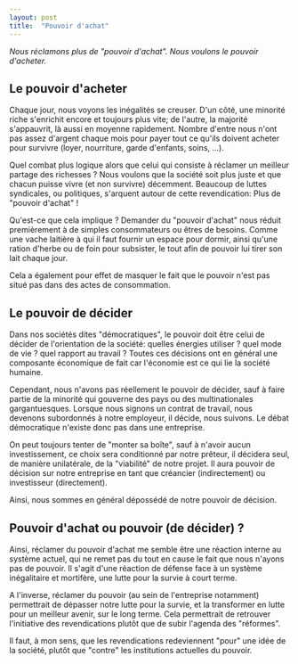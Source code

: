 ```yaml
---
layout: post
title:  "Pouvoir d'achat"
---
```


_Nous réclamons plus de "pouvoir d'achat". Nous voulons le pouvoir d'acheter._

## Le pouvoir d'acheter

Chaque jour, nous voyons les inégalités se creuser. D'un côté, une minorité riche s'enrichit encore et toujours plus vite; de l'autre, la majorité s'appauvrit, là aussi en moyenne rapidement. Nombre d'entre nous n'ont pas assez d'argent chaque mois pour payer tout ce qu'ils doivent acheter pour survivre (loyer, nourriture, garde d'enfants, soins, ...).

Quel combat plus logique alors que celui qui consiste à réclamer un meilleur partage des richesses ? Nous voulons que la société soit plus juste et que chacun puisse vivre (et non survivre) décemment. Beaucoup de luttes syndicales, ou politiques, s'arquent autour de cette revendication: Plus de "pouvoir d'achat" !

Qu'est-ce que cela implique ? Demander du "pouvoir d'achat" nous réduit premièrement à de simples consommateurs ou êtres de besoins. Comme une vache laitière à qui il faut fournir un espace pour dormir, ainsi qu'une ration d'herbe ou de foin pour subsister, le tout afin de pouvoir lui tirer son lait chaque jour.

Cela a également pour effet de masquer le fait que le pouvoir n'est pas situé pas dans des actes de consommation.

## Le pouvoir de décider

Dans nos sociétés dites "démocratiques", le pouvoir doit être celui de décider de l'orientation de la société: quelles énergies utiliser ? quel mode de vie ? quel rapport au travail ? Toutes ces décisions ont en général une composante économique de fait car l'économie est ce qui lie la société humaine.

Cependant, nous n'avons pas réellement le pouvoir de décider, sauf à faire partie de la minorité qui gouverne des pays ou des multinationales gargantuesques. Lorsque nous signons un contrat de travail, nous devenons subordonnés à notre employeur, il décide, nous suivons. Le débat démocratique n'existe donc pas dans une entreprise.

On peut toujours tenter de "monter sa boîte", sauf à n'avoir aucun investissement, ce choix sera conditionné par notre prêteur, il décidera seul, de manière unilatérale, de la "viabilité" de notre projet. Il aura pouvoir de décision sur notre entreprise en tant que créancier (indirectement) ou investisseur (directement). 

Ainsi, nous sommes en général dépossédé de notre pouvoir de décision.

## Pouvoir d'achat ou pouvoir (de décider) ?

Ainsi, réclamer du pouvoir d'achat me semble être une réaction interne au système actuel, qui ne remet pas du tout en cause le fait que nous n'ayons pas de pouvoir. Il s'agit d'une réaction de défense face à un système inégalitaire et mortifère, une lutte pour la survie à court terme.

A l'inverse, réclamer du pouvoir (au sein de l'entreprise notamment) permettrait de dépasser notre lutte pour la survie, et la transformer en lutte pour un meilleur avenir, sur le long terme. Cela permettrait de retrouver l'initiative des revendications plutôt que de subir l'agenda des "réformes".

Il faut, à mon sens, que les revendications redeviennent "pour" une idée de la société, plutôt que "contre" les institutions actuelles du pouvoir.
